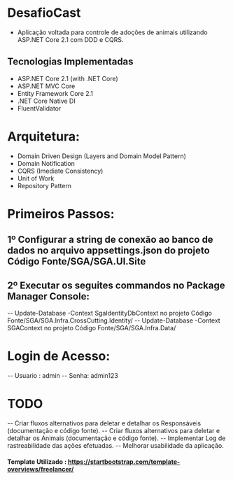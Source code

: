 # DesafioCast
- Aplicação voltada para controle de adoções de animais utilizando  ASP.NET Core 2.1 com DDD e CQRS.

## Tecnologias Implementadas
- ASP.NET Core 2.1 (with .NET Core)
- ASP.NET MVC Core
- Entity Framework Core 2.1
- .NET Core Native DI
- FluentValidator

# Arquitetura:
- Domain Driven Design (Layers and Domain Model Pattern)
- Domain Notification
- CQRS (Imediate Consistency)
- Unit of Work
- Repository Pattern

# Primeiros Passos:
## 1º Configurar a string de conexão ao banco de dados no arquivo appsettings.json do projeto Código Fonte/SGA/SGA.UI.Site
## 2º Executar os seguites commandos no Package Manager Console:
-- Update-Database -Context SgaIdentityDbContext no projeto Código Fonte/SGA/SGA.Infra.CrossCutting.Identity/
-- Update-Database -Context SGAContext no projeto Código Fonte/SGA/SGA.Infra.Data/

# Login de Acesso:
-- Usuario : admin
-- Senha: admin123

# TODO
-- Criar fluxos alternativos para deletar e detalhar os Responsáveis (documentação e código fonte).
-- Criar fluxos alternativos para deletar e detalhar os Animais  (documentação e código fonte).
-- Implementar Log de rastreabilidade das ações efetuadas.
-- Melhorar usabilidade da aplicação.

#### Template Utilizado : https://startbootstrap.com/template-overviews/freelancer/ 
